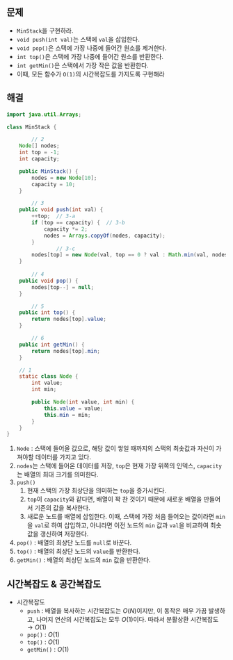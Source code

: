 ## 문제

- `MinStack`을 구현하라.
- `void push(int val)`는 스택에 `val`을 삽입한다.
- `void pop()`은 스택에 가장 나중에 들어간 원소를 제거한다.
- `int top()`은 스택에 가장 나중에 들어간 원소를 반환한다.
- `int getMin()`은 스택에서 가장 작은 값을 반환한다.
- 이때, 모든 함수가 `O(1)`의 시간복잡도를 가지도록 구현해라

## 해결

```java
import java.util.Arrays;

class MinStack {

		// 2
    Node[] nodes;
    int top = -1;
    int capacity;

    public MinStack() {
        nodes = new Node[10];
        capacity = 10;
    }

		// 3
    public void push(int val) {
        ++top;  // 3-a
        if (top == capacity) {  // 3-b
            capacity *= 2;
            nodes = Arrays.copyOf(nodes, capacity);
        }
				// 3-c
        nodes[top] = new Node(val, top == 0 ? val : Math.min(val, nodes[top - 1].min));
    }
		
		// 4
    public void pop() {
        nodes[top--] = null;
    }

		// 5
    public int top() {
        return nodes[top].value;
    }

		// 6
    public int getMin() {
        return nodes[top].min;
    }

    // 1
    static class Node {
        int value;
        int min;

        public Node(int value, int min) {
            this.value = value;
            this.min = min;
        }
    }
}
```

1. `Node` : 스택에 들어올 값으로, 해당 값이 쌓일 때까지의 스택의 최솟값과 자신이 가져야할 데이터를 가지고 있다.
2. `nodes`는 스택에 들어온 데이터를 저장, `top`은 현재 가장 위쪽의 인덱스, `capacity`는 배열의 최대 크기를 의미한다.
3. `push()`
    1. 현재 스택의 가장 최상단을 의미하는 `top`을 증가시킨다.
    2. `top`이 `capacity`와 같다면, 배열이 꽉 찬 것이기 때문에 새로운 배열을 만들어서 기존의 값을 복사한다.
    3. 새로운 노드를 배열에 삽입한다. 이때, 스택에 가장 처음 들어오는 값이라면 `min`을 `val`로 하여 삽입하고, 아니라면 이전 노드의 `min` 값과 `val`을 비교하여 최솟값을 갱신하여 저장한다.
4. `pop()` : 배열의 최상단 노드를 `null`로 바꾼다.
5. `top()` : 배열의 최상단 노드의 `value`를 반환한다.
6. `getMin()` : 배열의 최상단 노드의 `min` 값을 반환한다.

## 시간복잡도 & 공간복잡도

- 시간복잡도
    - `push` : 배열을 복사하는 시간복잡도는 $O(N)$이지만, 이 동작은 매우 가끔 발생하고, 나머지 연산의 시간복잡도는 모두 $O(1)$이다. 따라서 분활상환 시간복잡도 → $O(1)$
    - `pop()` : $O(1)$
    - `top()` : $O(1)$
    - `getMin()` : $O(1)$
